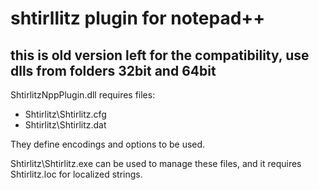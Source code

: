 # shtirllitz plugin for notepad++

## this is old version left for the compatibility, use dlls from folders 32bit and 64bit

ShtirlitzNppPlugin.dll requires files:
  * Shtirlitz\Shtirlitz.cfg
  * Shtirlitz\Shtirlitz.dat
  
They define encodings and options to be used.

Shtirlitz\Shtirlitz.exe can be used to manage these files, and it requires Shtirlitz.loc for localized strings.

